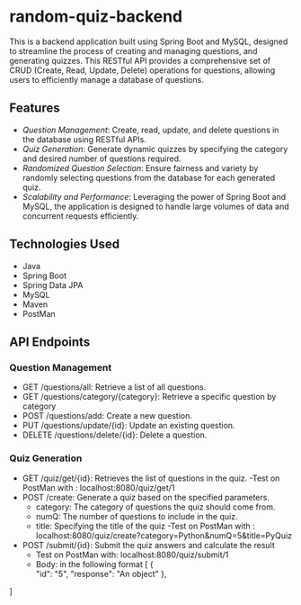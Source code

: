 # random-quiz-backend
This is a backend application built using Spring Boot and MySQL, designed to streamline the process of creating and managing questions, and generating quizzes. This RESTful API provides a comprehensive set of CRUD (Create, Read, Update, Delete) operations for questions, allowing users to efficiently manage a database of questions. 

## Features

- *Question Management*: Create, read, update, and delete questions in the database using RESTful APIs.
- *Quiz Generation*: Generate dynamic quizzes by specifying the category and desired number of questions required.
- *Randomized Question Selection*: Ensure fairness and variety by randomly selecting questions from the database for each generated quiz.
- *Scalability and Performance*: Leveraging the power of Spring Boot and MySQL, the application is designed to handle large volumes of data and concurrent requests efficiently.

## Technologies Used

- Java
- Spring Boot
- Spring Data JPA
- MySQL
- Maven
- PostMan

## API Endpoints

### Question Management

- GET /questions/all: Retrieve a list of all questions.
- GET /questions/category/{category}: Retrieve a specific question by category
- POST /questions/add: Create a new question.
- PUT /questions/update/{id}: Update an existing question.
- DELETE /questions/delete/{id}: Delete a question.

### Quiz Generation

- GET /quiz/get/{id}: Retrieves the list of questions in the quiz.
      -Test on PostMan with : localhost:8080/quiz/get/1
- POST /create: Generate a quiz based on the specified parameters.
    - category: The category of questions the quiz should come from.
    - numQ: The number of questions to include in the quiz.
    - title: Specifying the title of the quiz
      -Test on PostMan with : localhost:8080/quiz/create?category=Python&numQ=5&title=PyQuiz
- POST /submit/{id}: Submit the quiz answers and calculate the result
    - Test on PostMan with: localhost:8080/quiz/submit/1
    - Body: in the following format [
    {   
        "id": "5", 
        "response": "An object"
    },    
   
]
  
